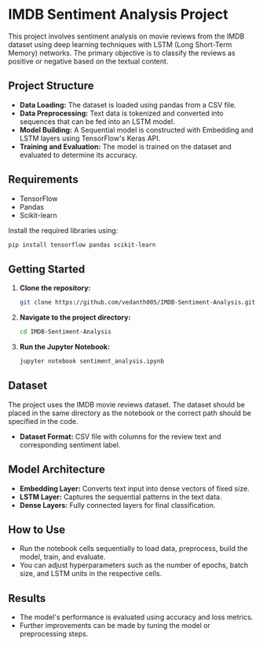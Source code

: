 # IMDB Sentiment Analysis Project

This project involves sentiment analysis on movie reviews from the IMDB dataset using deep learning techniques with LSTM (Long Short-Term Memory) networks. The primary objective is to classify the reviews as positive or negative based on the textual content.

## Project Structure

- **Data Loading:** The dataset is loaded using pandas from a CSV file.
- **Data Preprocessing:** Text data is tokenized and converted into sequences that can be fed into an LSTM model.
- **Model Building:** A Sequential model is constructed with Embedding and LSTM layers using TensorFlow's Keras API.
- **Training and Evaluation:** The model is trained on the dataset and evaluated to determine its accuracy.

## Requirements

- TensorFlow
- Pandas
- Scikit-learn

Install the required libraries using:

```bash
pip install tensorflow pandas scikit-learn
```

## Getting Started

1. **Clone the repository:**

   ```bash
   git clone https://github.com/vedanth005/IMDB-Sentiment-Analysis.git
   ```

2. **Navigate to the project directory:**

   ```bash
   cd IMDB-Sentiment-Analysis
   ```

3. **Run the Jupyter Notebook:**

   ```bash
   jupyter notebook sentiment_analysis.ipynb
   ```

## Dataset

The project uses the IMDB movie reviews dataset. The dataset should be placed in the same directory as the notebook or the correct path should be specified in the code.

- **Dataset Format:** CSV file with columns for the review text and corresponding sentiment label.

## Model Architecture

- **Embedding Layer:** Converts text input into dense vectors of fixed size.
- **LSTM Layer:** Captures the sequential patterns in the text data.
- **Dense Layers:** Fully connected layers for final classification.

## How to Use

- Run the notebook cells sequentially to load data, preprocess, build the model, train, and evaluate.
- You can adjust hyperparameters such as the number of epochs, batch size, and LSTM units in the respective cells.

## Results

- The model's performance is evaluated using accuracy and loss metrics.
- Further improvements can be made by tuning the model or preprocessing steps.
